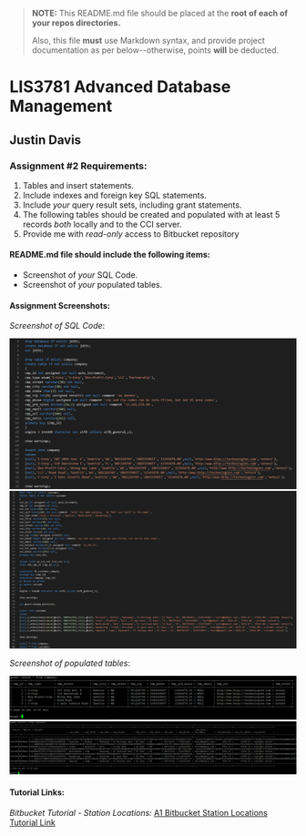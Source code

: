 > **NOTE:** This README.md file should be placed at the **root of each of your repos directories.**
>
>Also, this file **must** use Markdown syntax, and provide project documentation as per below--otherwise, points **will** be deducted.
>

# LIS3781 Advanced Database Management

## Justin Davis

### Assignment #2 Requirements:

[comment]: <> (>*Sub-Heading:*)

1. Tables and insert statements.
2. Include indexes and foreign key SQL statements.
3. Include *your* query result sets, including grant statements.
4. The following tables should be created and populated with at least 5 records *both* locally and to the CCI server.
5. Provide me with *read-only* access to Bitbucket repository

#### README.md file should include the following items:

* Screenshot of *your* SQL Code.
* Screenshot of *your* populated tables.

#### Assignment Screenshots:

*Screenshot of SQL Code*:

![SQL Code Screenshot](img/sql1.png)
![SQL Code Screenshot](img/sql2.png) 

*Screenshot of populated tables*:

![Table 1 Screenshot](img/table1.png)
![Table 2 Screenshot](img/table2.png) 

#### Tutorial Links:

*Bitbucket Tutorial - Station Locations:*
[A1 Bitbucket Station Locations Tutorial Link](https://bitbucket.org/jd19z/bitbucketstationlocations/ "Bitbucket Station Locations")